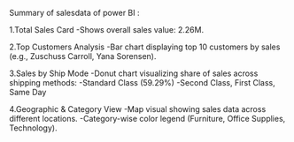 Summary of salesdata of power BI :

1.Total Sales Card
 -Shows overall sales value: 2.26M.

2.Top Customers Analysis
 -Bar chart displaying top 10 customers by sales (e.g., Zuschuss Carroll, Yana Sorensen).

3.Sales by Ship Mode
 -Donut chart visualizing share of sales across shipping methods:
 -Standard Class (59.29%)
 -Second Class, First Class, Same Day

4.Geographic & Category View
 -Map visual showing sales data across different locations.
 -Category-wise color legend (Furniture, Office Supplies, Technology).
